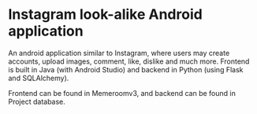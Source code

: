 # Instagram look-alike Android application
An android application similar to Instagram, where users may create accounts, upload images, comment, like, dislike and much more. Frontend is built in Java (with Android Studio) and backend in Python (using Flask and SQLAlchemy).

Frontend can be found in Memeroomv3, and backend can be found in Project database.

